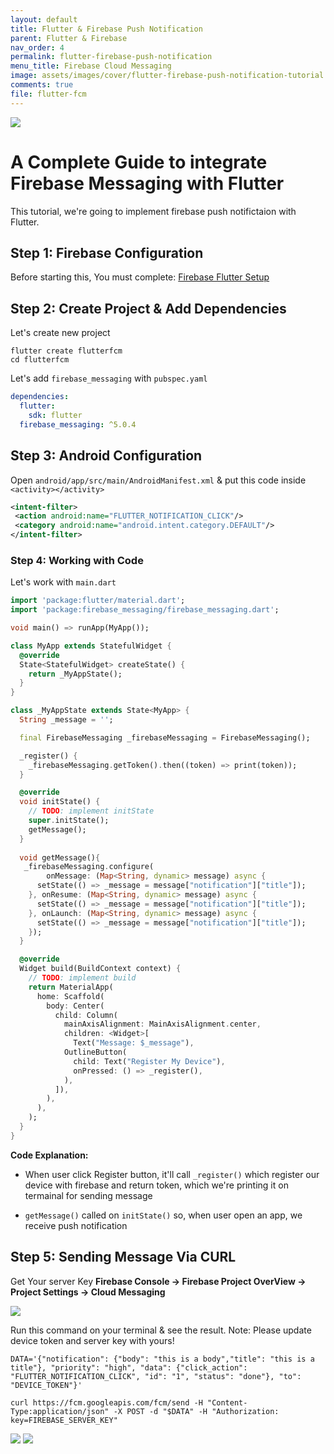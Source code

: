 ```yaml
---
layout: default
title: Flutter & Firebase Push Notification
parent: Flutter & Firebase
nav_order: 4
permalink: flutter-firebase-push-notification
menu_title: Firebase Cloud Messaging
image: assets/images/cover/flutter-firebase-push-notification-tutorial.jpg
comments: true
file: flutter-fcm
---
```


<img src="assets/images/cover/flutter-firebase-push-notification-tutorial.jpg">

# A Complete Guide to integrate Firebase Messaging with Flutter

This tutorial, we're going to implement firebase push notifictaion with Flutter. 

## Step 1: Firebase Configuration

Before starting this, You must complete: [Firebase Flutter Setup](/flutter-firebase-setup)

## Step 2: Create Project & Add Dependencies

Let's create new project

```
flutter create flutterfcm
cd flutterfcm
```

Let's add `firebase_messaging` with `pubspec.yaml`

```yaml
dependencies:
  flutter:
    sdk: flutter
  firebase_messaging: ^5.0.4
```

## Step 3: Android Configuration

Open `android/app/src/main/AndroidManifest.xml` & put this code inside `<activity></activity>`

```xml
<intent-filter>
 <action android:name="FLUTTER_NOTIFICATION_CLICK"/>
 <category android:name="android.intent.category.DEFAULT"/>
</intent-filter>
```

### Step 4: Working with Code

Let's work with `main.dart`

```dart
import 'package:flutter/material.dart';
import 'package:firebase_messaging/firebase_messaging.dart';

void main() => runApp(MyApp());

class MyApp extends StatefulWidget {
  @override
  State<StatefulWidget> createState() {
    return _MyAppState();
  }
}

class _MyAppState extends State<MyApp> {
  String _message = '';

  final FirebaseMessaging _firebaseMessaging = FirebaseMessaging();

  _register() {
    _firebaseMessaging.getToken().then((token) => print(token));
  }

  @override
  void initState() {
    // TODO: implement initState
    super.initState();
    getMessage();
  }
  
  void getMessage(){
   _firebaseMessaging.configure(
        onMessage: (Map<String, dynamic> message) async {
      setState(() => _message = message["notification"]["title"]);
    }, onResume: (Map<String, dynamic> message) async {
      setState(() => _message = message["notification"]["title"]);
    }, onLaunch: (Map<String, dynamic> message) async {
      setState(() => _message = message["notification"]["title"]);
    });
  }

  @override
  Widget build(BuildContext context) {
    // TODO: implement build
    return MaterialApp(
      home: Scaffold(
        body: Center(
          child: Column(
            mainAxisAlignment: MainAxisAlignment.center,
            children: <Widget>[
              Text("Message: $_message"),
            OutlineButton(
              child: Text("Register My Device"),
              onPressed: () => _register(),
            ),
          ]),
        ),
      ),
    );
  }
}
```

**Code Explanation:**

- When user click Register button, it'll call `_register()` which register our device with firebase and return token, which we're printing it on termainal for sending message

- `getMessage()` called on `initState()` so, when user open an app, we receive push notification


## Step 5: Sending Message Via CURL

Get Your server Key **Firebase Console -> Firebase Project OverView -> Project Settings -> Cloud Messaging**

<img src="assets/images/screenshots/firebase/firebase-server-key.png">

Run this command on your terminal & see the result. Note: Please update device token and server key with yours!

```
DATA='{"notification": {"body": "this is a body","title": "this is a title"}, "priority": "high", "data": {"click_action": "FLUTTER_NOTIFICATION_CLICK", "id": "1", "status": "done"}, "to": "DEVICE_TOKEN"}'

curl https://fcm.googleapis.com/fcm/send -H "Content-Type:application/json" -X POST -d "$DATA" -H "Authorization: key=FIREBASE_SERVER_KEY"

```

<img src="assets/images/screenshots/firebase/fcm1.png"> <img src="assets/images/screenshots/firebase/fcm2.png">